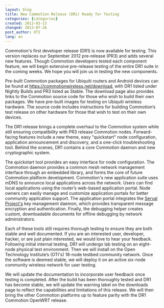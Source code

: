 ```yaml
---
layout: blog
title: New Commotion Release (DR1) Ready for Testing
categories: {categories}
created: 2013-03-13
changed: 2013-07-26
post_author: OTI
lang: en
---
```

 <p>Commotion's first developer release (DR1) is now available for testing. This version replaces our September 2012 pre-release (PR3) and adds several new features. Though Commotion developers tested each component feature, we will begin extensive pre-release testing of the entire DR1 suite in the coming weeks. We hope you will join us in testing the new components.</p>

<p>Pre-built Commotion packages for Ubiquiti routers and Android devices can be found at <a href="https://commotionwireless.net/download">https://commotionwireless.net/download</a>, with DR1 listed under Nightly Builds and PR3 listed as Stable. The download page also provides links to the Commotion source code for those who wish to build their own packages. We have pre-built images for testing on Ubiquiti wireless hardware. The source code includes instructions for building Commotion’s test release on other hardware for those that wish to test on their own devices.</p>

<p>The DR1 release brings a complete overhaul to the Commotion system while still ensuring compatibility with PR3 release Commotion nodes. Forward-facing features include a new theme, easy "quickstart" node configuration, application announcement and discovery, and a one-click troubleshooting tool. Behind the scenes, DR1 contains a core Commotion daemon and new cryptographic system.</p>

<p>The quickstart tool provides an easy interface for node configuration. The Commotion daemon provides a common mesh network management interface through an embedded library, and forms the core of future Commotion platform development. Commotion's new application suite uses mDNS to announce local applications across the network. Users can find local applications using the router’s web-based application portal. Node owners can easily manage and customize application portals for better community application support. The application portal integrates the <a href="http://servalproject.org">Serval Project's</a> key management daemon, which provides transparent message encryption and authentication. Finally, the debugging helper creates custom, downloadable documents for offline debugging by network administrators.</p>

<p>Each of these tools still requires thorough testing to ensure they are both stable and well documented. If you are an interested user, developer, hacker, or are just plain interested, we would love to hear your feedback. Following initial internal testing, DR1 will undergo lab testing on an eight-node physical test environment. Then we will install on the Open Technology Institute’s (OTI's) 18-node testbed community network. Once the software is deemed stable, we will deploy it on an active six-node community wireless network for user testing. </p>

<p>We will update the documentation to incorporate user feedback once testing is completed. After the build has been thoroughly tested and DR1 has become stable, we will update the warning label on the downloads page to reflect the capabilities and limitations of this release. We will then bring the other Commotion platforms up to feature parity with the DR1 Commotion OpenWRT release.</p>


